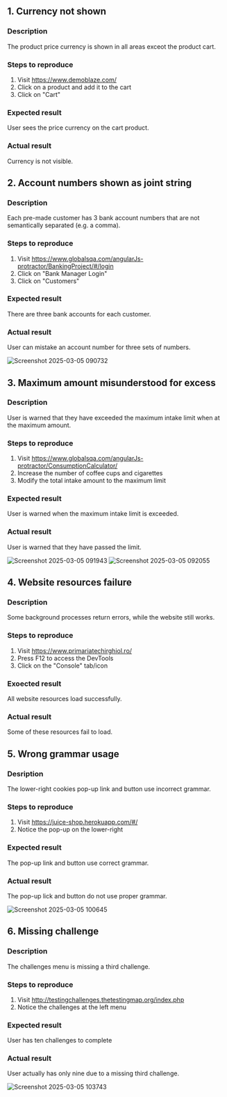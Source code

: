## 1. Currency not shown
### Description
The product price currency is shown in all areas exceot the product cart.
### Steps to reproduce
1. Visit https://www.demoblaze.com/
2. Click on a product and add it to the cart
3. Click on "Cart"
### Expected result
User sees the price currency on the cart product.
### Actual result
Currency is not visible.

## 2. Account numbers shown as joint string
### Description
Each pre-made customer has 3 bank account numbers that are not semantically separated (e.g. a comma).
### Steps to reproduce
1. Visit https://www.globalsqa.com/angularJs-protractor/BankingProject/#/login
2. Click on "Bank Manager Login"
3. Click on "Customers"
### Expected result
There are three bank accounts for each customer.
### Actual result
User can mistake an account number for three sets of numbers.

![Screenshot 2025-03-05 090732](https://github.com/user-attachments/assets/cfea3f6f-7af6-47d9-9573-a384c45d8372)

## 3. Maximum amount misunderstood for excess
### Description
User is warned that they have exceeded the maximum intake limit when at the maximum amount.
### Steps to reproduce
1. Visit https://www.globalsqa.com/angularJs-protractor/ConsumptionCalculator/
2. Increase the number of coffee cups and cigarettes
3. Modify the total intake amount to the maximum limit
### Expected result
User is warned when the maximum intake limit is exceeded.
### Actual result
User is warned that they have passed the limit.

![Screenshot 2025-03-05 091943](https://github.com/user-attachments/assets/23b6cb24-2b69-4823-b901-f6eb2f1dd120)
![Screenshot 2025-03-05 092055](https://github.com/user-attachments/assets/48cd80d4-48ed-402a-9906-f42eed4a73ba)

## 4. Website resources failure
### Description
Some background processes return errors, while the website still works.
### Steps to reproduce
1. Visit https://www.primariatechirghiol.ro/
2. Press F12 to access the DevTools
3. Click on the "Console" tab/icon
### Exoected result
All website resources load successfully.
### Actual result
Some of these resources fail to load.

## 5. Wrong grammar usage
### Desription
The lower-right cookies pop-up link and button use incorrect grammar.
### Steps to reproduce
1. Visit https://juice-shop.herokuapp.com/#/
2. Notice the pop-up on the lower-right
### Expected result
The pop-up link and button use correct grammar.
### Actual result
The pop-up lick and button do not use proper grammar.

![Screenshot 2025-03-05 100645](https://github.com/user-attachments/assets/0039359f-4af1-4442-aaa3-e2efc191e4dc)

## 6. Missing challenge
### Description
The challenges menu is missing a third challenge.
### Steps to reproduce
1. Visit http://testingchallenges.thetestingmap.org/index.php
2. Notice the challenges at the left menu
### Expected result
User has ten challenges to complete
### Actual result
User actually has only nine due to a missing third challenge.

![Screenshot 2025-03-05 103743](https://github.com/user-attachments/assets/56ccfa82-dc16-43d0-91ab-6fa7a5ee3726)
